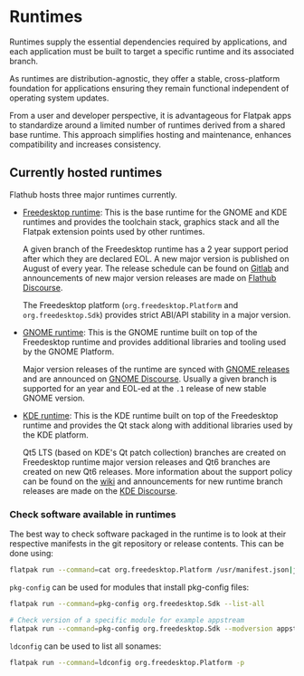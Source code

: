 # Runtimes

Runtimes supply the essential dependencies required by applications, and
each application must be built to target a specific runtime and
its associated branch.

As runtimes are distribution-agnostic, they offer a stable,
cross-platform foundation for applications ensuring they remain
functional independent of operating system updates.

From a user and developer perspective, it is advantageous for Flatpak
apps to standardize around a limited number of runtimes derived from a
shared base runtime. This approach simplifies hosting and maintenance,
enhances compatibility and increases consistency.

## Currently hosted runtimes

Flathub hosts three major runtimes currently.

- [Freedesktop runtime](https://gitlab.com/freedesktop-sdk/freedesktop-sdk):
  This is the base runtime for the GNOME and KDE runtimes and provides
  the toolchain stack, graphics stack and all the Flatpak extension points
  used by other runtimes.

  A given branch of the Freedesktop runtime has a 2 year support period
  after which they are declared EOL. A new major version is published on
  August of every year. The release schedule can be found on [Gitlab](https://gitlab.com/freedesktop-sdk/freedesktop-sdk/-/wikis/Releases)
  and announcements of new major version releases are made on
  [Flathub Discourse](https://discourse.flathub.org/c/announcements/6).

  The Freedesktop platform (`org.freedesktop.Platform` and
  `org.freedesktop.Sdk`) provides strict ABI/API stability in a major
  version.

- [GNOME runtime](https://gitlab.gnome.org/GNOME/gnome-build-meta):
  This is the GNOME runtime built on top of the Freedesktop runtime and
  provides additional libraries and tooling used by the GNOME Platform.

  Major version releases of the runtime are synced with [GNOME releases](https://release.gnome.org/calendar/)
  and are announced on [GNOME Discourse](https://discourse.gnome.org/tag/announcement).
  Usually a given branch is supported for an year and EOL-ed at the `.1`
  release of new stable GNOME version.

- [KDE runtime](https://invent.kde.org/packaging/flatpak-kde-runtime):
  This is the KDE runtime built on top of the Freedesktop runtime and
  provides the Qt stack along with additional libraries used by the KDE
  platform.

  Qt5 LTS (based on KDE's Qt patch collection) branches are created on
  Freedesktop runtime major version releases and Qt6 branches are created
  on new Qt6 releases. More information about the support policy can be
  found on the [wiki](https://community.kde.org/Policies/Flatpak_Runtime_Update_Policy)
  and announcements for new runtime branch releases are made on the
  [KDE Discourse](https://discuss.kde.org/c/announcement/9).

### Check software available in runtimes

The best way to check software packaged in the runtime is to look at their respective manifests
in the git repository or release contents. This can be done using:

```bash
flatpak run --command=cat org.freedesktop.Platform /usr/manifest.json|jq -r '."modules"|.[]|."name"'
```

`pkg-config` can be used for modules that install pkg-config files:

```bash
flatpak run --command=pkg-config org.freedesktop.Sdk --list-all

# Check version of a specific module for example appstream
flatpak run --command=pkg-config org.freedesktop.Sdk --modversion appstream
```

`ldconfig` can be used to list all sonames:

```bash
flatpak run --command=ldconfig org.freedesktop.Platform -p
```
